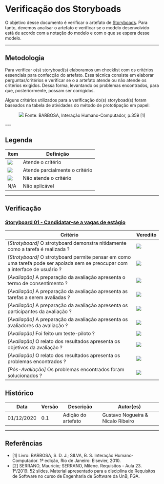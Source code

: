 # Verificação dos Storyboads

O objetivo desse documento é verificar o artefato de [Storyboads](https://interacao-humano-computador.github.io/2020.1-Estagiarios.com/storyboard/storyboard/). Para tanto, devemos analisar o artefato e verificar se o modelo desenvolvido está de acordo com a notação do modelo e com o que se espera desse modelo.

---

## Metodologia

Para verificar o(s) storyboad(s) elaboramos um checklist com os critérios essenciais para confecção do artefato. Essa técnica consiste em elaborar perguntas/critérios e verificar se o a artefato atende ou não atende os critérios exigidos. Dessa forma, levantando os problemas encontrados, para que, posteriormente, possam ser corrigidos.

Alguns critérios utilizados para a verificação do(s) storyboad(s) foram baseados na tabela de atividades do método de prototipação em papel:

<p align="center">
    <img src="../images/tabela-de-atividades.png">
    Fonte: BARBOSA, Interação Humano-Computador, p.359 [1]
</p>
---

## Legenda

| Item | Definição |
| ---- | --------- |
| <img src="../images/check.png"> | Atende o critério |
| <img src="../images/alert.png"> | Atende parcialmente o critério |
| <img src="../images/close.png"> | Não atende o critério |
| N/A | Não aplicável |

---

## Verificação

### [Storyboard 01 - Candidatar-se a vagas de estágio](https://interacao-humano-computador.github.io/2020.1-Estagiarios.com/storyboard/storyboard/#storyboard-01-candidatar-se-a-vagas-de-estagio)

| Critério | Veredito |
| -------------------------------------------------------------------- | ---------- |
| _[Strotyboard]_ O strotyboard demonstra nitidamente como a tarefa é realizada ? | <img src="../images/check.png"> |
| _[Strotyboard]_ O strotyboard permite pensar em como uma tarefa pode ser apoiada sem se preocupar com a interface de usuário ? | <img src="../images/check.png"> |
| _[Avaliação]_ A preparação da avaliação apresenta o termo de consentimento ? | <img src="../images/close.png"> | 
| _[Avaliação]_ A preparação da avaliação apresenta as tarefas a serem avaliadas ? | <img src="../images/check.png"> |
| _[Avaliação]_ A preparação da avaliação apresenta os participantes da avaliação ? | <img src="../images/check.png"> |
| _[Avaliação]_ A preparação da avaliação apresenta os avaliadores da avaliação ? | <img src="../images/close.png"> |
| _[Avaliação]_ Foi feito um teste-piloto ? | <img src="../images/close.png"> | 
| _[Avaliação]_ O relato dos resultados apresenta os objetivos da avaliação ? | <img src="../images/check.png"> |
| _[Avaliação]_ O relato dos resultados apresenta os problemas encontrados ? | <img src="../images/check.png"> |
| _[Pós-Avaliação]_ Os problemas encontrados foram solucionados ? | <img src="../images/close.png"> |


## Histórico

| Data       | Versão | Descrição                            | Autor(es)                         |
| ---------- | ------ | ------------------------------------ | --------------------------------- |
| 01/12/2020 | 0.1    | Adição do artefato                   | Gustavo Nogueira & Nícalo Ribeiro |

---

## Referências

* [1] Livro: BARBOSA, S. D. J.; SILVA, B. S. Interação Humano-Computador. 1ª edição, Rio de Janeiro: Elsevier, 2010.
* [2] SERRANO, Maurício; SERRANO, Milene. Requisitos - Aula 23. 1º/2019. 52 slides. Material apresentado para a disciplina de Requisitos de Software no curso de Engenharia de Software da UnB, FGA.